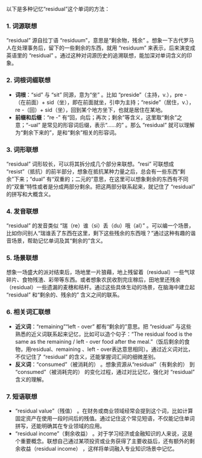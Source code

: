以下是多种记忆“residual”这个单词的方法：

### 1. 词源联想
“residual” 源自拉丁语 “residuum”，意思是“剩余物，残余” 。想象一下古代罗马人在处理事务后，留下的一些剩余的东西，就用 “residuum” 来表示，后来演变成英语里的 “residual” 。通过这种对词源历史的追溯联想，能加深对单词含义的印象。 

### 2. 词根词缀联想 
 - **词根**：“sid” 与 “sit” 同源，意为“坐” 。比如 “preside”（主持，v.），pre -（在前面）+ sid（坐），即在前面就坐，引申为主持；“reside”（居住，v.），re -（回）+ sid（坐），回到某个地方坐下，也就是居住在某地。 
 - **前缀和后缀**：“re -” 有“回，向后；再次；剩余”等含义，这里取“剩余”之意；“-ual” 是常见的形容词后缀，表示“……的” 。那么 “residual” 就可以理解为“剩余下来的”，是和“剩余”相关的形容词。 

### 3. 词形联想 
“residual” 词形较长，可以将其拆分成几个部分来联想。“resi” 可联想成 “resist”（抵抗）的前半部分，想象在抵抗某种力量之后，总会有一些东西“剩余”下来；“dual” 有“双重的；二元的”意思，在这里可以想象剩余的东西有不同的“双重”特性或者是分成两部分剩余。把这两部分联系起来，就记住了 “residual” 的拼写和大概含义。 

### 4. 发音联想 
“residual” 的发音类似 “瑞（re）谁（si）丢（du）哦（al）” 。可以编一个场景，比如你问别人“瑞谁丢了东西在这里，剩下这些残余的东西哦？”通过这种有趣的谐音场景，帮助记忆单词及其“剩余的”含义。 

### 5. 场景联想 
想象一场盛大的派对结束后，场地里一片狼藉，地上残留着（residual）一些气球碎片、食物残渣、彩带等东西。或者想象农民收割完庄稼后，田地里还残余（residual）一些遗漏的麦穗和秸秆。通过这些具体生动的场景，在脑海中建立起 “residual” 和“剩余的、残余的” 含义之间的联系。 

### 6. 相关词汇联想 
 - **近义词**：“remaining”“left - over” 都有“剩余的”意思。把 “residual” 与这些熟悉的近义词联系起来记忆，比如可以造个句子：“The residual food is the same as the remaining / left - over food after the meal.”（饭后剩余的食物，用residual、remaining 、left - over表达意思相同）。通过近义词对比，不仅记住了 “residual” 的含义，还能掌握词汇间的细微差别。 
 - **反义词**：“consumed”（被消耗的） 。想象资源从“residual”（有剩余的） 到 “consumed”（被消耗完的） 的变化过程，通过对比记忆，强化对 “residual” 含义的理解。 

### 7. 短语联想 
 - “residual value”（残值） 。在财务或商业领域经常会提到这个词，比如计算固定资产在使用一段时间后的残值。通过记住这个常见短语，不仅能记住单词拼写，还能明确其在专业领域的应用。 
 - “residual income”（剩余收益） 。对于学习经济或金融知识的人来说，这是个重要概念。联想自己通过某项投资或业务获得了主要收益后，还有额外的剩余收益（residual income） ，这样将单词融入专业知识场景中记忆。 